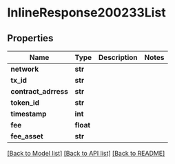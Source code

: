 # InlineResponse200233List

## Properties
Name | Type | Description | Notes
------------ | ------------- | ------------- | -------------
**network** | **str** |  | 
**tx_id** | **str** |  | 
**contract_adrress** | **str** |  | 
**token_id** | **str** |  | 
**timestamp** | **int** |  | 
**fee** | **float** |  | 
**fee_asset** | **str** |  | 

[[Back to Model list]](../README.md#documentation-for-models) [[Back to API list]](../README.md#documentation-for-api-endpoints) [[Back to README]](../README.md)

